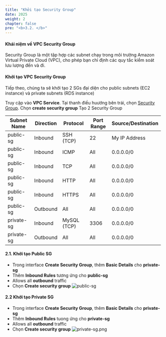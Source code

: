```yaml
---
title: "Khởi tạo Security Group"
date: 2025
weight: 2
chapter: false
pre: "<b>3.2. </b>"
---
```


#### Khái niệm về VPC Security Group

Security Group là một tập hợp các subnet chạy trong môi trường Amazon Virtual Private Cloud (VPC), cho phép bạn chỉ định các quy tắc kiểm soát lưu lượng đến và đi.

#### Khởi tạo VPC Security Group

Tiếp theo, chúng ta sẽ khởi tạo 2 SGs đại diện cho public subnets (EC2 instance) và private subnets (RDS instance)

Truy cập vào **VPC Service**. Tại thanh điều huướng bên trái, chọn [Security Group](https://ap-southeast-1.console.aws.amazon.com/vpcconsole/home?region=ap-southeast-1#SecurityGroups:). Chọn **create security group**
Tạo 2 Security Group

| Subnet Name | Direction | Protocol    | Port Range | Source/Destination |
| ----------- | --------- | ----------- | ---------- | ------------------ |
| public-sg   | Inbound   | SSH (TCP)   | 22         | My IP Address      |
| public-sg   | Inbound   | ICMP        | All        | 0.0.0.0/0          |
| public-sg   | Inbound   | TCP         | All        | 0.0.0.0/0          |
| public-sg   | Inbound   | HTTP        | All        | 0.0.0.0/0          |
| public-sg   | Inbound   | HTTPS       | All        | 0.0.0.0/0          |
| public-sg   | Outbound  | All         | All        | 0.0.0.0/0          |
| private-sg  | Inbound   | MySQL (TCP) | 3306       | 0.0.0.0/0          |
| private-sg  | Outbound  | All         | All        | 0.0.0.0/0          |

#### 2.1. Khởi tạo Public SG

- Trong interface **Create Security Group**, thêm **Basic Details** cho **private-sg**
- Thêm **Inbound Rules** tương ứng cho **public-sg**
- Allows all **outbound** traffic
- Chọn **Create security group**
  ![public-sg](/images/3-create-vpc-instance/3.2-create-vpc-sg/public-sg.png)

#### 2.2 Khởi tạo Private SG

- Trong interface **Create Security Group**, thêm **Basic Details** cho **private-sg**
- Thêm **Inbound Rules** tuong ứng cho **private-sg**
- Allows all **outbound** traffic
- Chọn **Create security group**
  ![private-sg.png](/images/3-create-vpc-instance/3.2-create-vpc-sg/private-sg.png)
